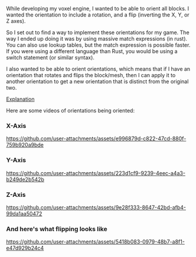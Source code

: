 While developing my voxel engine, I wanted to be able to orient all blocks. I wanted the orientation to include a rotation, and a flip (inverting the X, Y, or Z axes).

So I set out to find a way to implement these orientations for my game. The way I ended up doing it was by using massive match expressions (in rust). You can also use lookup tables, but the match expression is possible faster. If you were using a different language than Rust, you would be using a switch statement (or similar syntax).

I also wanted to be able to orient orientations, which means that if I have an orientation that rotates and flips the block/mesh, then I can apply it to another orientation to get a new orientation that is distinct from the original two.

[Explanation](howto.md)

Here are some videos of orientations being oriented:

### X-Axis
https://github.com/user-attachments/assets/e996879d-c822-47cd-880f-759b920a9bde
### Y-Axis
https://github.com/user-attachments/assets/223d1cf9-9239-4eec-a4a3-b249de2b542b
### Z-Axis
https://github.com/user-attachments/assets/9e28f333-8647-42bd-afb4-99da1aa50472

### And here's what flipping looks like
https://github.com/user-attachments/assets/5418b083-0979-48b7-a8f1-e47d929b24c4
